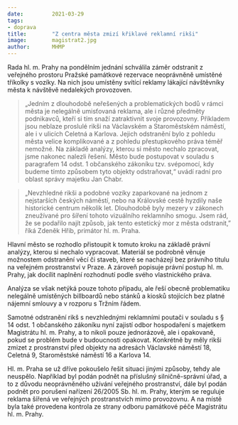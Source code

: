 ```yaml
---
date:         2021-03-29
tags:         
- doprava
title:        "Z centra města zmizí křiklavé reklamní rikši"
image: 	      magistrat2.jpg
author:       MHMP
---
```


Rada hl. m. Prahy na pondělním jednání schválila záměr odstranit z veřejného prostoru Pražské památkové rezervace neoprávněně umístěné tříkolky s vozíky. Na nich jsou umístěny svítící reklamy lákající návštěvníky města k návštěvě nedalekých provozoven.

> „Jedním z dlouhodobě neřešených a problematických bodů v rámci města je nelegálně umisťovaná reklama, ale i různé předměty podnikavců, kteří si tím snaží zatraktivnit svoje provozovny. Příkladem jsou neblaze proslulé rikši na Václavském a Staroměstském náměstí, ale i v ulicích Celetná a Karlova. Jejich odstranění bylo z pohledu města velice komplikované a z pohledu přestupkového práva téměř nemožné. Na základě analýzy, kterou si město nechalo zpracovat, jsme nakonec nalezli řešení. Město bude postupovat v souladu s paragrafem 14 odst. 1 občanského zákoníku tzv. svépomocí, kdy budeme tímto způsobem tyto objekty odstraňovat,“ uvádí radní pro oblast správy majetku Jan Chabr.

> „Nevzhledné rikši a podobné vozíky zaparkované na jednom z nejstarších českých náměstí, nebo na Královské cestě hyzdily naše historické centrum několik let. Dlouhodobě byly mezery v zákonech zneužívané pro šíření tohoto vizuálního reklamního smogu. Jsem rád, že se podařilo najít způsob, jak tento estetický mor z města odstranit,” říká Zdeněk Hřib, primátor hl. m. Praha. 

Hlavní město se rozhodlo přistoupit k tomuto kroku na základě právní analýzy, kterou si nechalo vypracovat. Materiál se podrobně věnuje možnostem odstranění věcí či staveb, které se nacházejí bez právního titulu na veřejném prostranství v Praze. A zároveň popisuje právní postup hl. m. Prahy, jak docílit naplnění rozhodnutí podle svého vlastnického práva.

Analýza se však netýká pouze tohoto případu, ale řeší obecně problematiku nelegálně umístěných billboardů nebo stánků a kiosků stojících bez platné nájemní smlouvy a v rozporu s Tržním řádem.

Samotné odstranění rikš s nevzhlednými reklamními poutači v souladu s § 14 odst. 1 občanského zákoníku nyní zajistí odbor hospodaření s majetkem Magistrátu hl. m. Prahy, a to nikoli pouze jednorázově, ale i opakovaně, pokud se problém bude v budoucnosti opakovat. Konkrétně by měly rikši zmizet z prostranství před objekty na adresách Václavské náměstí 18, Celetná 9, Staroměstské náměstí 16 a Karlova 14.

Hl. m. Praha se už dříve pokoušelo řešit situaci jinými způsoby, tehdy ale neuspělo. Například byl podán podnět na příslušný silničně-správní úřad, a to z důvodu neoprávněného užívání veřejného prostranství, dále byl podán podnět pro porušení nařízení 26/2005 Sb. hl. m. Prahy, kterým se reguluje reklama šířená ve veřejných prostranstvích mimo provozovnu. A na místě byla také provedena kontrola ze strany odboru památkové péče Magistrátu hl. m. Prahy.
